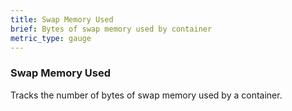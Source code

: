 ```yaml
---
title: Swap Memory Used
brief: Bytes of swap memory used by container
metric_type: gauge
---
```

### Swap Memory Used

Tracks the number of bytes of swap memory used by a container.
